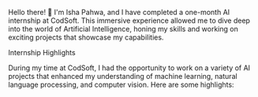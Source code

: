 
Hello there! 👋 I'm Isha Pahwa, and I have completed a one-month AI internship at CodSoft. This immersive experience allowed me to dive deep into the world of Artificial Intelligence, honing my skills and working on exciting projects that showcase my capabilities.

Internship Highlights

During my time at CodSoft, I had the opportunity to work on a variety of AI projects that enhanced my understanding of machine learning, natural language processing, and computer vision. Here are some highlights:
